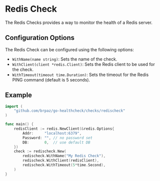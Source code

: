 # Redis Check

The Redis Checks provides a way to monitor the health of a Redis server.

## Configuration Options

The Redis Check can be configured using the following options:

- `WithName(name string)`: Sets the name of the check.
- `WithClient(client *redis.Client)`: Sets the Redis client to be used for the check.
- `WithTimeout(timeout time.Duration)`: Sets the timeout for the Redis PING command (default is 5 seconds).

## Example

```go
import (
	"github.com/brpaz/go-healthcheck/checks/redischeck"
)

func main() {
    redisClient := redis.NewClient(&redis.Options{
        Addr:     "localhost:6379",
        Password: "", // no password set
        DB:       0,  // use default DB
    })
	check := redischeck.New(
        redischeck.WithName("My Redis Check"),
        redischeck.WithClient(redisClient),
		redischeck.WithTimeout(5*time.Second),
	)
}
